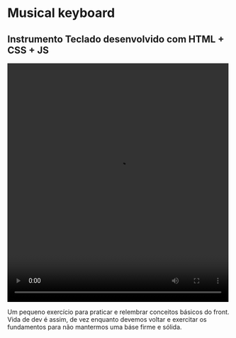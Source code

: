# Musical keyboard 

## Instrumento Teclado desenvolvido com HTML + CSS + JS

<video width="99%" height="540" autoplay loop controls>
  <source src="./assets/videos/demo.mp4" type="video/mp4" >
</video>


Um pequeno exercício para praticar e relembrar conceitos básicos do front. Vida de dev é assim, de vez enquanto devemos voltar e exercitar os fundamentos para não mantermos uma báse firme e sólida.